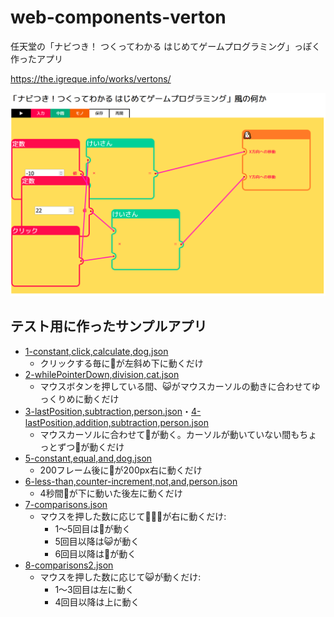 # web-components-verton

任天堂の「ナビつき！ つくってわかる はじめてゲームプログラミング」っぽく作ったアプリ

<https://the.igreque.info/works/vertons/>

![screenshot](first-screenshot.png)

## テスト用に作ったサンプルアプリ

- [1-constant,click,calculate,dog.json](https://the.igreque.info/works/vertons/?1-constant,click,calculate,dog.json)
    - クリックする毎に🐶が左斜め下に動くだけ
- [2-whilePointerDown,division,cat.json](https://the.igreque.info/works/vertons/?2-whilePointerDown,division,cat.json)
    - マウスボタンを押している間、😺がマウスカーソルの動きに合わせてゆっくりめに動くだけ
- [3-lastPosition,subtraction,person.json](https://the.igreque.info/works/vertons/?3-lastPosition,subtraction,person.json)・[4-lastPosition,addition,subtraction,person.json](https://github.com/igrep/web-components-verton/raw/main/test-vertexes/4-lastPosition,addition,subtraction,person.json)
    - マウスカーソルに合わせて🙂が動く。カーソルが動いていない間もちょっとずつ🙂が動くだけ
- [5-constant,equal,and,dog.json](https://the.igreque.info/works/vertons/?5-constant,equal,and,dog.json)
    - 200フレーム後に🐶が200px右に動くだけ
- [6-less-than,counter-increment,not,and,person.json](https://the.igreque.info/works/vertons/?6-less-than,counter-increment,not,and,person.json)
    - 4秒間🙂が下に動いた後左に動くだけ
- [7-comparisons.json](https://the.igreque.info/works/vertons/?7-comparisons.json)
    - マウスを押した数に応じて🐶🙂😺が右に動くだけ:
        - 1～5回目は🐶が動く
        - 5回目以降は😺が動く
        - 6回目以降は🙂が動く
- [8-comparisons2.json](https://the.igreque.info/works/vertons/?8-comparisons2.json)
    - マウスを押した数に応じて😺が動くだけ:
        - 1～3回目は左に動く
        - 4回目以降は上に動く
